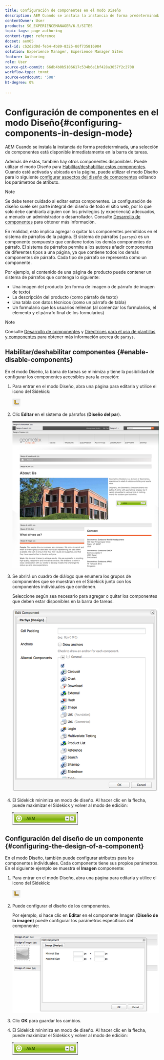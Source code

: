 ```yaml
---
title: Configuración de componentes en el modo Diseño
description: AEM Cuando se instala la instancia de forma predeterminada, una selección de componentes está disponible inmediatamente en la barra de tareas. Además de estos, también hay otros componentes disponibles. Puede utilizar el modo Diseño para habilitar o deshabilitar estos componentes.
contentOwner: User
products: SG_EXPERIENCEMANAGER/6.5/SITES
topic-tags: page-authoring
content-type: reference
docset: aem65
exl-id: cb2d2d0d-feb4-4b89-8325-80f735816904
solution: Experience Manager, Experience Manager Sites
feature: Authoring
role: User
source-git-commit: 66db4b0b5106617c534b6e1bf428a3057f2c2708
workflow-type: tm+mt
source-wordcount: '508'
ht-degree: 0%

---
```


# Configuración de componentes en el modo Diseño{#configuring-components-in-design-mode}

AEM Cuando se instala la instancia de forma predeterminada, una selección de componentes está disponible inmediatamente en la barra de tareas.

Además de estos, también hay otros componentes disponibles. Puede utilizar el modo Diseño para [Habilitar/deshabilitar estos componentes](#enabledisablecomponentsusingdesignmode). Cuando esté activada y ubicada en la página, puede utilizar el modo Diseño para lo siguiente [configurar aspectos del diseño de componentes](#configuringcomponentsusingdesignmode) editando los parámetros de atributo.

>[!NOTE]
>
>Se debe tener cuidado al editar estos componentes. La configuración de diseño suele ser parte integral del diseño de todo el sitio web, por lo que solo debe cambiarla alguien con los privilegios (y experiencia) adecuados, a menudo un administrador o desarrollador. Consulte [Desarrollo de componentes](/help/sites-developing/components.md) para obtener más información.

En realidad, esto implica agregar o quitar los componentes permitidos en el sistema de párrafos de la página. El sistema de párrafos ( `parsys`) es un componente compuesto que contiene todos los demás componentes de párrafo. El sistema de párrafos permite a los autores añadir componentes de diferentes tipos a una página, ya que contiene todos los demás componentes de párrafo. Cada tipo de párrafo se representa como un componente.

Por ejemplo, el contenido de una página de producto puede contener un sistema de párrafos que contenga lo siguiente:

* Una imagen del producto (en forma de imagen o de párrafo de imagen de texto)
* La descripción del producto (como párrafo de texto)
* Una tabla con datos técnicos (como un párrafo de tabla)
* Un formulario que los usuarios rellenan (al comenzar los formularios, el elemento y el párrafo final de los formularios)

>[!NOTE]
>
>Consulte [Desarrollo de componentes](/help/sites-developing/components.md#paragraphsystem) y [Directrices para el uso de plantillas y componentes](/help/sites-developing/dev-guidelines-bestpractices.md#guidelines-for-using-templates-and-components) para obtener más información acerca de `parsys`.

## Habilitar/deshabilitar componentes {#enable-disable-components}

En el modo Diseño, la barra de tareas se minimiza y tiene la posibilidad de configurar los componentes accesibles para la creación:

1. Para entrar en el modo Diseño, abra una página para editarla y utilice el icono del Sidekick:

   ![Modo de diseño](do-not-localize/chlimage_1.png)

1. Clic **Editar** en el sistema de párrafos (**Diseño del par**).

   ![screen_shot_2012-02-08at102726am](assets/screen_shot_2012-02-08at102726am.png)

1. Se abrirá un cuadro de diálogo que enumera los grupos de componentes que se muestran en el Sidekick junto con los componentes individuales que contienen.

   Seleccione según sea necesario para agregar o quitar los componentes que deben estar disponibles en la barra de tareas.

   ![screen_shot_2012-02-08at103407am](assets/screen_shot_2012-02-08at103407am.png)

1. El Sidekick minimiza en modo de diseño. Al hacer clic en la flecha, puede maximizar el Sidekick y volver al modo de edición:

   ![Sidekick minimizado](do-not-localize/sidekick-collapsed.png)

## Configuración del diseño de un componente {#configuring-the-design-of-a-component}

En el modo Diseño, también puede configurar atributos para los componentes individuales. Cada componente tiene sus propios parámetros. En el siguiente ejemplo se muestra el **Imagen** componente:

1. Para entrar en el modo Diseño, abra una página para editarla y utilice el icono del Sidekick:

   ![Modo de diseño: Sidekick](do-not-localize/chlimage_1-1.png)

1. Puede configurar el diseño de los componentes.

   Por ejemplo, si hace clic en **Editar** en el componente Imagen (**Diseño de la imagen**) puede configurar los parámetros específicos del componente:

   ![chlimage_1-5](assets/chlimage_1-5.png)

1. Clic **OK** para guardar los cambios.

1. El Sidekick minimiza en modo de diseño. Al hacer clic en la flecha, puede maximizar el Sidekick y volver al modo de edición:

   ![Sidekick minimizado](do-not-localize/sidekick-collapsed-1.png)
